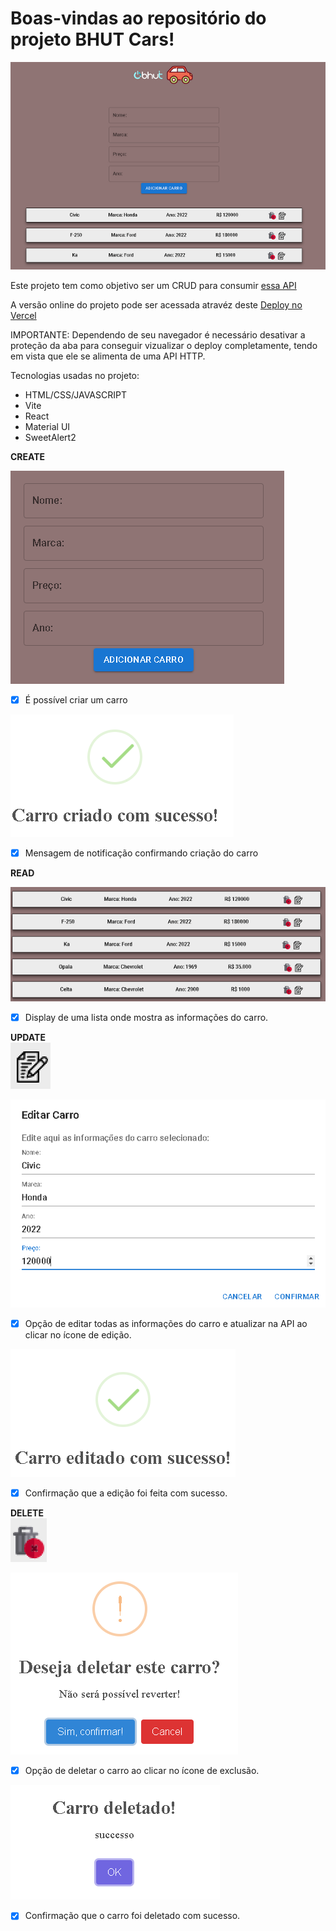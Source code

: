# Boas-vindas ao repositório do projeto BHUT Cars!

<img src="images/geral.png">

Este projeto tem como objetivo ser um CRUD para consumir [essa API](http://api-test.bhut.com.br:3000/api-docs/)

A versão online do projeto pode ser acessada atravéz deste [Deploy no Vercel](https://bhutcars.vercel.app/)

IMPORTANTE: Dependendo de seu navegador é necessário desativar a proteção da aba para conseguir vizualizar o deploy completamente,
tendo em vista que ele se alimenta de uma API HTTP.

Tecnologias usadas no projeto:

* HTML/CSS/JAVASCRIPT
* Vite
* React
* Material UI
* SweetAlert2


 <strong>CREATE</strong></summary><br />


  <img src="images/adicionarcarro.png">

- [x] É possível criar um carro

<img src="images/carrocriado.png">

- [x] Mensagem de notificação confirmando criação do carro



 <strong>READ</strong></summary><br />

 <img src="images/readcarros.png">

 - [x] Display de uma lista onde mostra as informações do carro.


 <strong>UPDATE</strong></summary><br />  <img src="images/editar1.png">

<img src="images/editar2.png">

- [x] Opção de editar todas as informações do carro e atualizar na API ao clicar no ícone de edição.

<img src="images/editar3.png">

- [x] Confirmação que a edição foi feita com sucesso.


<strong>DELETE</strong></summary><br />  <img src="images/deletaricone.png">

<img src="images/deletar1.png">

- [x] Opção de deletar o carro ao clicar no ícone de exclusão.

<img src="images/deletar2.png">

- [x] Confirmação que o carro foi deletado com sucesso.



